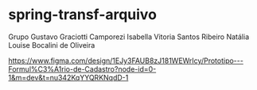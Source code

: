 ﻿# spring-transf-arquivo
Grupo 
Gustavo Graciotti Camporezi
Isabella Vitoria Santos Ribeiro
Natália Louise Bocalini de Oliveira

https://www.figma.com/design/1EJy3FAUB8zJ181WEWrIcy/Prototipo---Formul%C3%A1rio-de-Cadastro?node-id=0-1&m=dev&t=nu342KqYYQRKNqdD-1
